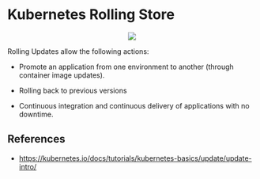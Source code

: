 # Kubernetes Rolling Store

<p align="center">
  <img src="https://github.com/dimasx010/knowledge/assets/105082657/e2920ff1-ee1b-47ed-ae58-def7f5e16024">
</p>

Rolling Updates allow the following actions:

- Promote an application from one environment to another (through container image updates).

- Rolling back to previous versions

- Continuous integration and continuous delivery of applications with no downtime.

## References
- ​https://kubernetes.io/docs/tutorials/kubernetes-basics/update/update-intro/



